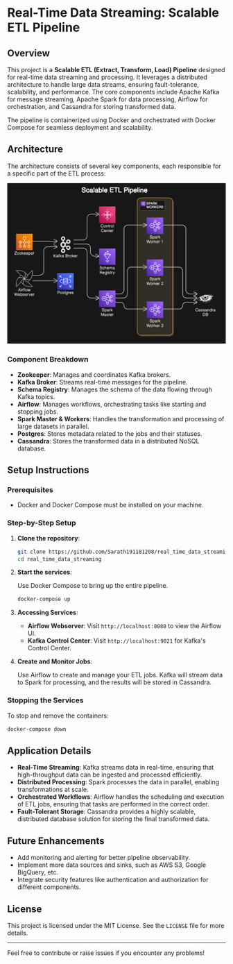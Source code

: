 # Real-Time Data Streaming: Scalable ETL Pipeline

## Overview

This project is a **Scalable ETL (Extract, Transform, Load) Pipeline** designed for real-time data streaming and processing. It leverages a distributed architecture to handle large data streams, ensuring fault-tolerance, scalability, and performance. The core components include Apache Kafka for message streaming, Apache Spark for data processing, Airflow for orchestration, and Cassandra for storing transformed data.

The pipeline is containerized using Docker and orchestrated with Docker Compose for seamless deployment and scalability.

## Architecture

The architecture consists of several key components, each responsible for a specific part of the ETL process:

![Architecture diagram](./images/screenshots/architecture.png)

### Component Breakdown

- **Zookeeper**: Manages and coordinates Kafka brokers.
- **Kafka Broker**: Streams real-time messages for the pipeline.
- **Schema Registry**: Manages the schema of the data flowing through Kafka topics.
- **Airflow**: Manages workflows, orchestrating tasks like starting and stopping jobs.
- **Spark Master & Workers**: Handles the transformation and processing of large datasets in parallel.
- **Postgres**: Stores metadata related to the jobs and their statuses.
- **Cassandra**: Stores the transformed data in a distributed NoSQL database.

## Setup Instructions

### Prerequisites

- Docker and Docker Compose must be installed on your machine.

### Step-by-Step Setup

1. **Clone the repository**:

   ```bash
   git clone https://github.com/Sarath191181208/real_time_data_streaming
   cd real_time_data_streaming
   ```

2. **Start the services**:

   Use Docker Compose to bring up the entire pipeline.

   ```bash
   docker-compose up
   ```

3. **Accessing Services**:
   - **Airflow Webserver**: Visit `http://localhost:8080` to view the Airflow UI.
   - **Kafka Control Center**: Visit `http://localhost:9021` for Kafka's Control Center.

4. **Create and Monitor Jobs**:

   Use Airflow to create and manage your ETL jobs. Kafka will stream data to Spark for processing, and the results will be stored in Cassandra.

### Stopping the Services

To stop and remove the containers:

```bash
docker-compose down
```

## Application Details

- **Real-Time Streaming**: Kafka streams data in real-time, ensuring that high-throughput data can be ingested and processed efficiently.
- **Distributed Processing**: Spark processes the data in parallel, enabling transformations at scale.
- **Orchestrated Workflows**: Airflow handles the scheduling and execution of ETL jobs, ensuring that tasks are performed in the correct order.
- **Fault-Tolerant Storage**: Cassandra provides a highly scalable, distributed database solution for storing the final transformed data.

## Future Enhancements

- Add monitoring and alerting for better pipeline observability.
- Implement more data sources and sinks, such as AWS S3, Google BigQuery, etc.
- Integrate security features like authentication and authorization for different components.

## License

This project is licensed under the MIT License. See the `LICENSE` file for more details.

---

Feel free to contribute or raise issues if you encounter any problems!
